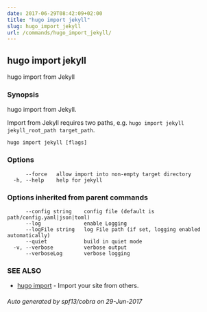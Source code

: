 ```yaml
---
date: 2017-06-29T08:42:09+02:00
title: "hugo import jekyll"
slug: hugo_import_jekyll
url: /commands/hugo_import_jekyll/
---
```

## hugo import jekyll

hugo import from Jekyll

### Synopsis


hugo import from Jekyll.

Import from Jekyll requires two paths, e.g. `hugo import jekyll jekyll_root_path target_path`.

```
hugo import jekyll [flags]
```

### Options

```
      --force   allow import into non-empty target directory
  -h, --help    help for jekyll
```

### Options inherited from parent commands

```
      --config string    config file (default is path/config.yaml|json|toml)
      --log              enable Logging
      --logFile string   log File path (if set, logging enabled automatically)
      --quiet            build in quiet mode
  -v, --verbose          verbose output
      --verboseLog       verbose logging
```

### SEE ALSO
* [hugo import](/commands/hugo_import/)	 - Import your site from others.

###### Auto generated by spf13/cobra on 29-Jun-2017
